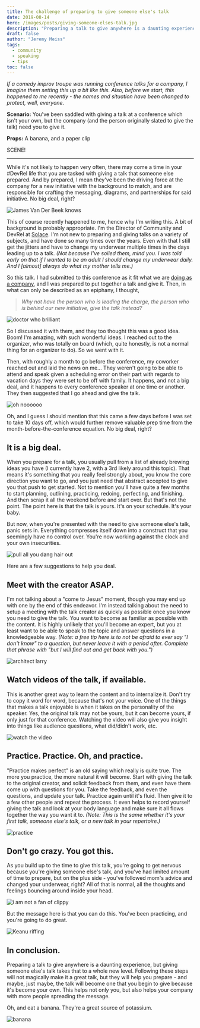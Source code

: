 ```yaml
---
title: The challenge of preparing to give someone else's talk
date: 2019-08-14
hero: /images/posts/giving-someone-elses-talk.jpg
description: "Preparing a talk to give anywhere is a daunting experience, but giving someone else's talk takes that to a whole new level. Following these steps will not magically make it a great talk, but they will help you prepare - and maybe, just maybe, the talk will become one that you begin to give because it's become your own. "
draft: false
author: "Jeremy Meiss"
tags:
  - community
  - speaking
  - tips
toc: false
---
```


_If a comedy improv troupe was running conference talks for a company, I imagine them setting this up a bit like this. Also, before we start, this happened to me recently - the names and situation have been changed to protect, well, everyone._

**Scenario:** You've been saddled with giving a talk at a conference which isn't your own, but the company (and the person originally slated to give the talk) need you to give it.

**Props:** A banana, and a paper clip

SCENE!

---

While it's not likely to happen very often, there may come a time in your #DevRel life that you are tasked with giving a talk that someone else prepared. And by prepared, I mean they've been the driving force at the company for a new initiative with the background to match, and are responsible for crafting the messaging, diagrams, and partnerships for said initiative. No big deal, right?

![James Van Der Beek knows](/images/james-vanderbeek-knows.gif)

This of course recently happened to me, hence why I'm writing this. A bit of background is probably appropriate. I'm the Director of Community and DevRel at [Solace](https://solace.com). I'm not new to preparing and giving talks on a variety of subjects, and have done so many times over the years. Even with that I still get the jitters and have to change my underwear multiple times in the days leading up to a talk. _(Not because I've soiled them, mind you. I was told early on that if I wanted to be an adult I should change my underwear daily. And I [almost] always do what my mother tells me.)_

So this talk. I had submitted to this conference as it fit what we are [doing as a company](https://solace.dev), and I was prepared to put together a talk and give it. Then, in what can only be described as an epiphany, I thought,

>_Why not have the person who is leading the charge, the person who is behind our new initiative, give the talk instead?_

![doctor who brilliant](/images/thedoctor-brilliant.gif)

So I discussed it with them, and they too thought this was a good idea. Boom! I'm amazing, with such wonderful ideas. I reached out to the organizer, who was totally on board (which, quite honestly, is not a normal thing for an organizer to do). So we went with it.

Then, with roughly a month to go before the conference, my coworker reached out and laid the news on me... They weren't going to be able to attend and speak given a scheduling error on their part with regards to vacation days they were set to be off with family. It happens, and not a big deal, and it happens to every conference speaker at one time or another. They then suggested that I go ahead and give the talk.

![oh noooooo](/images/oh-noooo.gif)

Oh, and I guess I should mention that this came a few days before I was set to take 10 days off, which would further remove valuable prep time from the month-before-the-conference equation. No big deal, right?

## It is a big deal.
When you prepare for a talk, you usually pull from a list of already brewing ideas you have (I currently have 2, with a 3rd likely around this topic). That means it's something that you really feel strongly about, you know the core direction you want to go, and you just need that abstract accepted to give you that push to get started. Not to mention you'll have quite a few months to start planning, outlining, practicing, redoing, perfecting, and finishing. And then scrap it all the weekend before and start over. But that's not the point. The point here is that the talk is yours. It's on your schedule. It's your baby.

But now, when you're presented with the need to give someone else's talk, panic sets in. Everything compresses itself down into a construct that you seemingly have no control over. You're now working against the clock and your own insecurities. 

![pull all you dang hair out](/images/pull-hair-out.gif)

Here are a few suggestions to help you deal.

## Meet with the creator ASAP.
I'm not talking about a "come to Jesus" moment, though you may end up with one by the end of this endeavor. I'm instead talking about the need to setup a meeting with the talk creator as quickly as possible once you know you need to give the talk. You want to become as familiar as possible with the content. It is highly unlikely that you'll become an expert, but you at least want to be able to speak to the topic and answer questions in a knowledgeable way. _(Note: a free tip here is to not be afraid to ever say "I don't know" to a question, but never leave it with a period after. Complete that phrase with "but I will find out and get back with you.")_

![architect larry](/images/the-architect.gif)

## Watch videos of the talk, if available.
This is another great way to learn the content and to internalize it. Don't try to copy it word for word, because that's not your voice. One of the things that makes a talk enjoyable is when it takes on the personality of the speaker. Yes, the original talk may not be yours, but it can become yours, if only just for that conference. Watching the video will also give you insight into things like audience questions, what did/didn't work, etc.

![watch the video](/images/watch-the-video.gif)

## Practice. Practice. Oh, and practice.
"Practice makes perfect" is an old saying which really is quite true. The more you practice, the more natural it will become. Start with giving the talk to the original creator, and solicit feedback from them, and even have them come up with questions for you. Take the feedback, and even the questions, and update your talk. Practice again until it's fluid. Then give it to a few other people and repeat the process. It even helps to record yourself giving the talk and look at your body language and make sure it all flows together the way you want it to. _(Note: This is the same whether it's your first talk, someone else's talk, or a new talk in your repertoire.)_

![practice](/images/obama-practice.gif)

## Don't go crazy. You got this.
As you build up to the time to give this talk, you're going to get nervous because you're giving someone else's talk, and you've had limited amount of time to prepare, but on the plus side - you've followed mom's advice and changed your underwear, right? All of that is normal, all the thoughts and feelings bouncing around inside your head.

![i am not a fan of clippy](/images/crazy-clippy.gif)

But the message here is that you can do this. You've been practicing, and you're going to do great. 

![Keanu riffing](/images/keanu-riffing.gif)

## In conclusion.
Preparing a talk to give anywhere is a daunting experience, but giving someone else's talk takes that to a whole new level. Following these steps will not magically make it a great talk, but they will help you prepare - and maybe, just maybe, the talk will become one that you begin to give because it's become your own. This helps not only you, but also helps your company with more people spreading the message.

Oh, and eat a banana. They're a great source of potassium.

![banana](/images/banana-party.gif)
